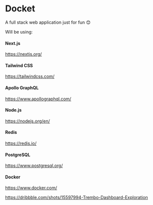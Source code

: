 # Docket

A full stack web application just for fun 😊

Will be using:

#### Next.js

https://nextjs.org/

#### Tailwind CSS

https://tailwindcss.com/

#### Apollo GraphQL

https://www.apollographql.com/

#### Node.js

https://nodejs.org/en/

#### Redis

https://redis.io/

#### PostgreSQL

https://www.postgresql.org/

#### Docker

https://www.docker.com/



https://dribbble.com/shots/15597994-Trembo-Dashboard-Exploration


